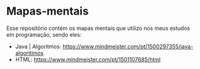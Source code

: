 # Mapas-mentais

  Esse repositório contém os mapas mentais que utilizo nos meus estudos em programação, sendo eles:
  
  - Java | Algoritmos: https://www.mindmeister.com/pt/1500297355/java-algoritimos
  - HTML: https://www.mindmeister.com/pt/1501107685/html
